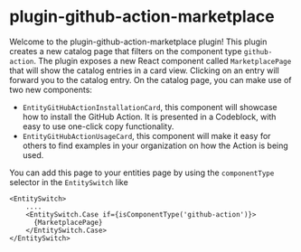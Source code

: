 # plugin-github-action-marketplace

Welcome to the plugin-github-action-marketplace plugin!
This plugin creates a new catalog page that filters on the component type `github-action`.
The plugin exposes a new React component called `MarketplacePage` that will show
the catalog entries in a card view. Clicking on an entry will forward you to
the catalog entry. On the catalog page, you can make use of two new components:

- `EntityGitHubActionInstallationCard`, this component will showcase how to
  install the GitHub Action. It is presented in a Codeblock, with easy to use
  one-click copy functionality.
- `EntityGitHubActionUsageCard`, this component will make it easy for others to
  find examples in your organization on how the Action is being used.

You can add this page to your entities page by using the `componentType` selector in the `EntitySwitch` like

```react
<EntitySwitch>
    ....
    <EntitySwitch.Case if={isComponentType('github-action')}>
      {MarketplacePage}
    </EntitySwitch.Case>
</EntitySwitch>
```
